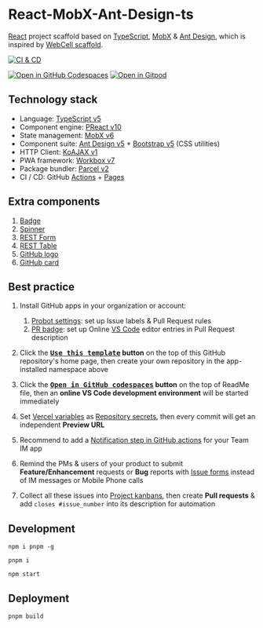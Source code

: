 # React-MobX-Ant-Design-ts

[React][1] project scaffold based on [TypeScript][2], [MobX][3] & [Ant Design][4],
which is inspired by [WebCell scaffold][5].

[![CI & CD](https://github.com/idea2app/React-MobX-Ant-Design-ts/actions/workflows/main.yml/badge.svg)][6]

[![Open in GitHub Codespaces](https://github.com/codespaces/badge.svg)][7]
[![Open in Gitpod](https://gitpod.io/button/open-in-gitpod.svg)][8]

## Technology stack

- Language: [TypeScript v5][2]
- Component engine: [PReact v10][1]
- State management: [MobX v6][3]
- Component suite: [Ant Design v5][4] + [Bootstrap v5][9] (CSS utilities)
- HTTP Client: [KoAJAX v1][10]
- PWA framework: [Workbox v7][11]
- Package bundler: [Parcel v2][12]
- CI / CD: GitHub [Actions][13] + [Pages][14]

## Extra components

1. [Badge](./src/component/Badge.tsx)
2. [Spinner](./src/component/Spinner.tsx)
3. [REST Form](./src/component/RestForm.tsx)
4. [REST Table](./src/component/RestTable.tsx)
5. [GitHub logo](src/component/Git/Logo.tsx)
6. [GitHub card](src/component/Git/Card.tsx)

## Best practice

1.  Install GitHub apps in your organization or account:

    1.  [Probot settings][15]: set up Issue labels & Pull Request rules
    2.  [PR badge][16]: set up Online [VS Code][17] editor entries in Pull Request description

2.  Click the **[<kbd>Use this template</kbd>][18] button** on the top of this GitHub repository's home page, then create your own repository in the app-installed namespace above

3.  Click the **[<kbd>Open in GitHub codespaces</kbd>][7] button** on the top of ReadMe file, then an **online VS Code development environment** will be started immediately

4.  Set [Vercel variables][19] as [Repository secrets][20], then every commit will get an independent **Preview URL**

5.  Recommend to add a [Notification step in GitHub actions][21] for your Team IM app

6.  Remind the PMs & users of your product to submit **Feature/Enhancement** requests or **Bug** reports with [Issue forms][22] instead of IM messages or Mobile Phone calls

7.  Collect all these issues into [Project kanbans][23], then create **Pull requests** & add `closes #issue_number` into its description for automation

## Development

```shell
npm i pnpm -g

pnpm i

npm start
```

## Deployment

```shell
pnpm build
```

[1]: https://react.dev/
[2]: https://www.typescriptlang.org/
[3]: https://mobx.js.org/
[4]: https://ant.design/
[5]: https://github.com/EasyWebApp/scaffold
[6]: https://github.com/idea2app/React-MobX-Ant-Design-ts/actions/workflows/main.yml
[7]: https://codespaces.new/idea2app/React-MobX-Ant-Design-ts
[8]: https://gitpod.io/?autostart=true#https://github.com/idea2app/React-MobX-Ant-Design-ts
[9]: https://getbootstrap.com/
[10]: https://github.com/EasyWebApp/KoAJAX
[11]: https://developers.google.com/web/tools/workbox
[12]: https://parceljs.org/
[13]: https://github.com/features/actions
[14]: https://pages.github.com/
[15]: https://github.com/apps/settings
[16]: https://pullrequestbadge.com/
[17]: https://code.visualstudio.com/
[18]: https://github.com/new?template_name=React-MobX-Ant-Design-ts&template_owner=idea2app
[19]: https://github.com/idea2app/React-MobX-Ant-Design-ts/blob/ae6204a04c108eddff7ff5265341676b55918509/.github/workflows/main.yml#L10-L12
[20]: https://github.com/idea2app/React-MobX-Ant-Design-ts/settings/secrets/actions
[21]: https://github.com/kaiyuanshe/kaiyuanshe.github.io/blob/bb4675a56bf1d6b207231313da5ed0af7cf0ebd6/.github/workflows/pull-request.yml#L32-L56
[22]: https://github.com/idea2app/React-MobX-Ant-Design-ts/issues/new/choose
[23]: https://github.com/idea2app/React-MobX-Ant-Design-ts/projects
